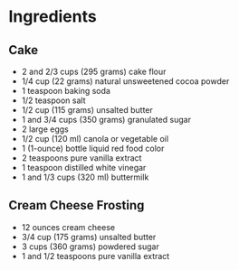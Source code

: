 # **Ingredients**

## **Cake**
- 2 and 2/3 cups (295 grams) cake flour
- 1/4 cup (22 grams) natural unsweetened cocoa powder
- 1 teaspoon baking soda
- 1/2 teaspoon salt
- 1/2 cup (115 grams) unsalted butter 
- 1 and 3/4 cups (350 grams) granulated sugar
- 2 large eggs 
- 1/2 cup (120 ml) canola or vegetable oil
- 1 (1-ounce) bottle liquid red food color
- 2 teaspoons pure vanilla extract
- 1 teaspoon distilled white vinegar
- 1 and 1/3 cups (320 ml) buttermilk

## **Cream Cheese Frosting**
- 12 ounces cream cheese
- 3/4 cup (175 grams) unsalted butter
- 3 cups (360 grams) powdered sugar
- 1 and 1/2 teaspoons pure vanilla extract


